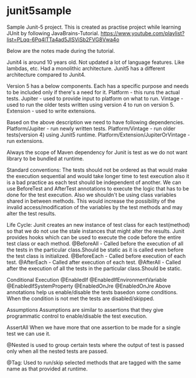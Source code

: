 # junit5sample
Sample Junit-5 project.
This is created as practise project while learning JUnit by following JavaBrains-Tutorial. 
https://www.youtube.com/playlist?list=PLqq-6Pq4lTTa4ad5JISViSb2FVG8Vwa4o

Below are the notes made during the tutorial.

Junit4 is around 10 years old. Not updated a lot of language features. Like lambdas, etc. Had a monolithic architecture.
Junit5 has a different architecture compared to Junit4.

Version 5 has a below components. Each has a specific purpose and needs to be included only if there's a need for it.
Platform - this runs the actual tests.
Jupiter - used to provide input to platform on what to run.
Vintage - used to run the older tests written using version 4 to run on version 5.
Extension - used to write extensions.

Based on the above description we need to have following dependencies.
Platform/Jupiter - run newly written tests.
Platform/Vintage - run older tests(version 4) using Junit5 runtime.
Platform/Extension/JupiterOrVintage - run extensions.

Always the scope of Maven dependency for Junit is test as we do not want library to be bundled at runtime.

Standard conventions:
The tests should not be ordered as that would make the execution sequential and would take longer time to test execution also it is a bad practice as
each test should be independent of another. We can use BeforeTest and AfterTest annotations to execute the logic that has to be done for the test execution.
Also we shouldn't be using class variables shared in between methods. This would increase the possibility of the invalid access/modification of
the variables by the test methods and may alter the test results.

Life Cycle:
Junit creates an new instance of test class for each test(method) so that we do not use the stale instances that might alter the results.
Junit provides hooks which can be used to execute the code before the entire test class or each method.
@BeforeAll - Called before the execution of all the tests in the particular class.Should be static as it is called even before the test class is initialized.
@BeforeEach - Called before execution of each test.
@AfterEach - Called after execution of each test.
@AfterAll - Called after the execution of all the tests in the particular class.Should be static.

Conditional Execution
@EnabledIf
@EnabledIfEnvironmentVariable
@EnabledIfSystemProperty
@EnabledOnJre
@EnabledOnJre
Above annotations help us enable/disable the tests basedon some conditions. When the condition is not met the tests are disabled/skipped.

Assumptions
Assumptions are similar to assertions that they give programmatic control to enable/disable the test execution.

AssertAll
When we have more that one assertion to be made for a single test we can use it.

@Nested is used to group certain tests where the output of test is passed only when all the nested tests are passed.

@Tag: Used to run/skip selected methods that are tagged with the same name as that provided at runtime.
